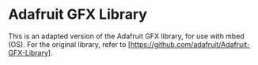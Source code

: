 # Adafruit GFX Library

This is an adapted version of the Adafruit GFX library, for use with mbed (OS). For the original library, refer to [https://github.com/adafruit/Adafruit-GFX-Library].
